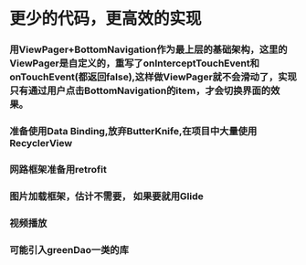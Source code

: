 # 更少的代码，更高效的实现

### 用ViewPager+BottomNavigation作为最上层的基础架构，这里的ViewPager是自定义的，重写了onInterceptTouchEvent和onTouchEvent(都返回false),这样做ViewPager就不会滑动了，实现只有通过用户点击BottomNavigation的item，才会切换界面的效果。

### 准备使用Data Binding,放弃ButterKnife,在项目中大量使用RecyclerView

### 网路框架准备用retrofit

### 图片加载框架，估计不需要， 如果要就用Glide

### 视频播放

### 可能引入greenDao一类的库


